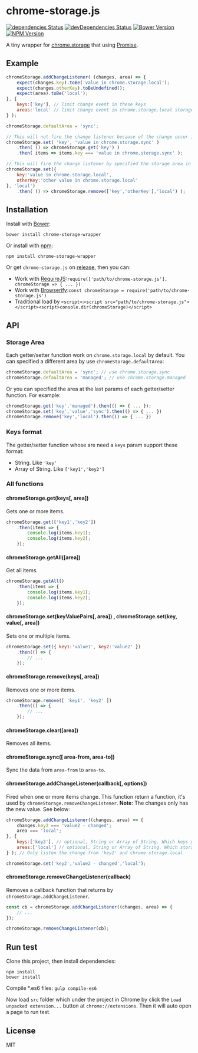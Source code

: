 # chrome-storage.js

[![dependencies Status](https://img.shields.io/david/lmk123/chrome-storage-wrapper.svg?style=flat-square)](https://david-dm.org/lmk123/chrome-storage-wrapper)
[![devDependencies Status](https://img.shields.io/david/dev/lmk123/chrome-storage-wrapper.svg?style=flat-square)](https://david-dm.org/lmk123/chrome-storage-wrapper#info=devDependencies)
[![Bower Version](https://img.shields.io/bower/v/chrome-storage-wrapper.svg?style=flat-square)](https://github.com/lmk123/chrome-storage-wrapper/releases)
[![NPM Version](https://img.shields.io/npm/v/chrome-storage-wrapper.svg?style=flat-square)](https://www.npmjs.com/package/chrome-storage-wrapper)

A tiny wrapper for [chrome.storage](https://developer.chrome.com/extensions/storage) that using [Promise](https://developer.mozilla.org/en-US/docs/Web/JavaScript/Reference/Global_Objects/Promise).

## Example

```js
chromeStorage.addChangeListener( (changes, area) => {
    expect(changes.key).toBe('value in chrome.storage.local');
    expect(changes.otherKey).toBeUndefined();
    expect(area).toBe('local');
}, {
    keys:['key'], // limit change event in these keys
    areas:'local' // limit change event in chrome.storage.local storage area
} );

chromeStorage.defaultArea = 'sync';

// This will not fire the change listener because of the change occur in chrome.storage.sync
chromeStorage.set( 'key', 'value in chrome.storage.sync' )
    .then( () => chromeStorage.get('key') )
    .then( items => items.key === 'value in chrome.storage.sync' );

// This will fire the change listener by specified the storage area in chrome.storage.local
chromeStorage.set({
    key:'value in chrome.storage.local',
    otherKey:'other value in chrome.storage.local'
}, 'local')
    .then( () => chromeStorage.remove(['key','otherKey'],'local') );
```

## Installation

Install with [Bower](http://bower.io/):

```
bower install chrome-storage-wrapper
```

Or install with [npm](https://www.npmjs.com/):

```
npm install chrome-storage-wrapper
```

Or get `chrome-storage.js` on [release](https://github.com/lmk123/chrome-storage-wapper/releases), then you can:

 + Work with [RequireJS](http://requirejs.org/):`require(['path/to/chrome-storage.js'], chromeStorage => { ... })`
 + Work with [Browserify](http://browserify.org/):`const chromeStorage = require('path/to/chrome-storage.js')`
 + Traditional load by `<script>`:`<script src="path/to/chrome-storage.js"></script><script>console.dir(chromeStorage)</script>`

## API

### Storage Area

Each getter/setter function work on `chrome.storage.local` by default. You can specified a different area by use `chromeStorage.defaultArea`:

```js
chromeStorage.defaultArea = 'sync'; // use chrome.storage.sync
chromeStorage.defaultArea = 'managed'; // use chrome.storage.managed
```

Or you can specified the area at the last params of each getter/setter function. For example:

```js
chromeStorage.get('key','managed').then(() => { ... });
chromeStorage.set('key','value','sync').then(() => { ... })
chromeStorage.remove('key','local').then(() => { ... })
```

### Keys format

The getter/setter function whose are need a `keys` param support these format:

 + String. Like `'key'`
 + Array of String. Like `['key1','key2']`

### All functions

#### chromeStorage.get(keys[, area])

Gets one or more items.

```js
chromeStorage.get(['key1','key2'])
    .then(items => {
        console.log(items.key1);
        console.log(items.key2);
    });
```

#### chromeStorage.getAll([area])

Get all items.

```js
chromeStorage.getAll()
    .then(items => {
        console.log(items.key1);
        console.log(items.key2);
    });
```

#### chromeStorage.set(keyValuePairs[, area]) , chromeStorage.set(key, value[, area])

Sets one or multiple items.

```js
chromeStorage.set({ key1:'value1', key2:'value2' })
    .then(() => {
        // ...
    });
```

#### chromeStorage.remove(keys[, area])

Removes one or more items.

```js
chromeStorage.remove([ 'key1', 'key2' ])
    .then(() => {
        // ...
    });
```

#### chromeStorage.clear([area])

Removes all items.

#### chromeStorage.sync([ area-from, area-to])

Sync the data from `area-from` to `area-to`.

#### chromeStorage.addChangeListener(callback[, options])

Fired when one or more items change. This function return a function, it's used by `chromeStorage.removeChangeListener`. **Note**: The changes only has the new value. See below:

```js
chromeStorage.addChangeListener((changes, area) => {
    changes.key2 === 'value2 - changed';
    area === 'local';
}, {
    keys:['key2'], // optional, String or Array of String. Which keys you want listen.
    areas:['local'] // optional, String or Array of String. Which storage areas you want listen.
} ); // Only listen the change from 'key2' and chrome.storage.local

chromeStorage.set('key2','value2 - changed','local');
```

#### chromeStorage.removeChangeListener(callback)

Removes a callback function that returns by `chromeStorage.addChangeListener`.

```js
const cb = chromeStorage.addChangeListener((changes, area) => {
    // ...
});

chromeStorage.removeChangeListener(cb);
```

## Run test

Clone this project, then install dependencies:

```
npm install
bower install
```

Compile *.es6 files: `gulp compile-es6`

Now load `src` folder which under the project in Chrome by click the `Load unpacked extension...` button at `chrome://extensions`. Then it will auto open a page to run test.

## License
MIT
